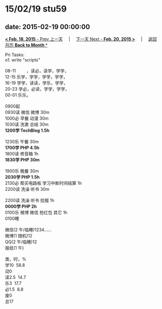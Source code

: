 # 15/02/19 stu59

date: 2015-02-19 00:00:00
---
[**< Feb. 18, 2015** - Prev 上一天](/lifelogs/2015/02/d18.md) &nbsp; &nbsp; | &nbsp; &nbsp; [下一天 Next - **Feb. 20, 2015 >**](/lifelogs/2015/02/d20.md) &nbsp; &nbsp; |  &nbsp; &nbsp; [返回月历 **Back to Month ^**](/lifelogs/2015/02/index.md)
<br/><div>Pri Tasks:<br/>o1. write "scripts"<div><br/></div>08-11         ，读必，读学，学学，<br/>12-15 乐学，学学，学学，学学，<br/>16-19 学学，读读，学乐，学学，<br/>20-23 学必，必读，学学，学学，</div><div>00-01 乐乐。<br/><div><br/></div>0900起<br/>0930读 微信 微博 30m<br/>1000必 早餐 动漫 30m</div><div>1030读 洗漱 总结 30m</div><div><b>1200学 TechBlog 1.5h</b><div><br/></div>1230乐 午餐 30m<br/><b>1700学 PHP 4.5h</b></div><div>1800读 修音箱 1h</div><div><b>1830学 PHP 30m</b></div><div><div><br/></div>1900乐 晚餐 30m<br/><b>2030学 PHP 1.5h</b></div><div>2130必 帮买电路板 学习中断时间结算 1h</div><div>2200读 洗澡 听书 30m</div><div><div><br/></div>2200读 洗澡 听书 拾掇 1h</div><div><b>0000学 PHP 2h</b><br/>0100乐 微博 微信 抢红包 其它 1h<br/>0100睡<div><br/></div>微信(2 午/临睡)1234……<br/>微博(1 随机)12<br/>QQ(2 午/临睡)12<br/>报纸(1 午)<div><br/></div>类，时，%<br/>学10  58.8<br/>动0<br/>读2.5  14.7<br/>乐3  17.7<br/>必1.5  8.8<br/>废0<br/>总17</div>
